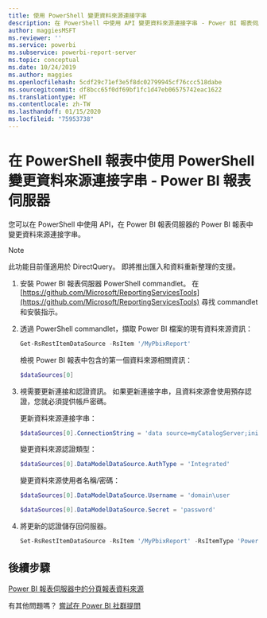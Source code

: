 ```yaml
---
title: 使用 PowerShell 變更資料來源連接字串
description: 在 PowerShell 中使用 API 變更資料來源連接字串 - Power BI 報表伺服器。
author: maggiesMSFT
ms.reviewer: ''
ms.service: powerbi
ms.subservice: powerbi-report-server
ms.topic: conceptual
ms.date: 10/24/2019
ms.author: maggies
ms.openlocfilehash: 5cdf29c71ef3e5f8dc02799945cf76ccc518dabe
ms.sourcegitcommit: df8bcc65f0df69bf1fc1d47eb06575742eac1622
ms.translationtype: HT
ms.contentlocale: zh-TW
ms.lasthandoff: 01/15/2020
ms.locfileid: "75953738"
---
```

# <a name="change-data-source-connection-strings-in-power-bi-reports-with-powershell---power-bi-report-server"></a>在 PowerShell 報表中使用 PowerShell 變更資料來源連接字串 - Power BI 報表伺服器


您可以在 PowerShell 中使用 API，在 Power BI 報表伺服器的 Power BI 報表中變更資料來源連接字串。 

> [!NOTE]
> 此功能目前僅適用於 DirectQuery。 即將推出匯入和資料重新整理的支援。

1. 安裝 Power BI 報表伺服器 PowerShell commandlet。 在 [https://github.com/Microsoft/ReportingServicesTools](https://github.com/Microsoft/ReportingServicesTools) 尋找 commandlet 和安裝指示。 

2. 透過 PowerShell commandlet，擷取 Power BI 檔案的現有資料來源資訊：

    ```powershell
    Get-RsRestItemDataSource -RsItem '/MyPbixReport'
    ```

    檢視 Power BI 報表中包含的第一個資料來源相關資訊： 

    ```powershell
    $dataSources[0]
    ```

3. 視需要更新連接和認證資訊。 如果更新連接字串，且資料來源會使用預存認證，您就必須提供帳戶密碼。 

    更新資料來源連接字串：

    ```powershell
    $dataSources[0].ConnectionString = 'data source=myCatalogServer;initial catalog=ReportServer;persist security info=False' 
    ```

    變更資料來源認證類型：

    ```powershell
    $dataSources[0].DataModelDataSource.AuthType = 'Integrated'
    ```

    變更資料來源使用者名稱/密碼：

    ```powershell
    $dataSources[0].DataModelDataSource.Username = 'domain\user
    ```
    ```powershell
    $dataSources[0].DataModelDataSource.Secret = 'password'
    ```

4. 將更新的認證儲存回伺服器。

    ```powershell
    Set-RsRestItemDataSource -RsItem '/MyPbixReport' -RsItemType 'PowerBIReport' -DataSources $dataSources
    ```

## <a name="next-steps"></a>後續步驟

[Power BI 報表伺服器中的分頁報表資料來源](connect-data-sources.md) 

有其他問題嗎？ [嘗試在 Power BI 社群提問](https://community.powerbi.com/)
